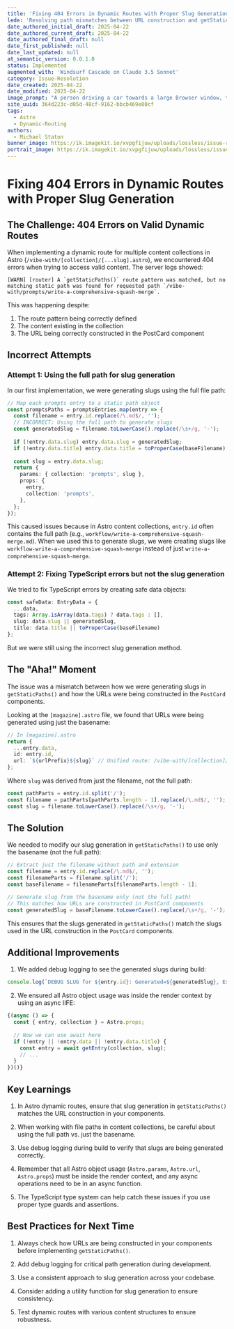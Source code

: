 ```yaml
---
title: 'Fixing 404 Errors in Dynamic Routes with Proper Slug Generation'
lede: 'Resolving path mismatches between URL construction and getStaticPaths in Astro dynamic routes'
date_authored_initial_draft: 2025-04-22
date_authored_current_draft: 2025-04-22
date_authored_final_draft: null
date_first_published: null
date_last_updated: null
at_semantic_version: 0.0.1.0
status: Implemented
augmented_with: 'Windsurf Cascade on Claude 3.5 Sonnet'
category: Issue-Resolution
date_created: 2025-04-22
date_modified: 2025-04-22
image_prompt: "A person driving a car towards a large Browser window, the Browser window is in the way of the car, and it has a big error sign on it."
site_uuid: 364d223c-d05d-48cf-9162-bbcb469e00cf
tags:
  - Astro
  - Dynamic-Routing
authors:
  - Michael Staton
banner_image: https://ik.imagekit.io/xvpgfijuw/uploads/lossless/issue-resolutions/2025-05-05_banner_image_Dynamic-Route-Slug-Generation-404-Fix_f2c1b0ac-4c2f-4ef4-9c75-9d35740d1375_oPCqevw2Y.webp
portrait_image: https://ik.imagekit.io/xvpgfijuw/uploads/lossless/issue-resolutions/2025-05-05_portrait_image_Dynamic-Route-Slug-Generation-404-Fix_4082a631-7c00-4807-a3de-4d7a7fbde40b_6vYyIfKtN.webp
---
```

# Fixing 404 Errors in Dynamic Routes with Proper Slug Generation

## The Challenge: 404 Errors on Valid Dynamic Routes

When implementing a dynamic route for multiple content collections in Astro (`/vibe-with/[collection]/[...slug].astro`), we encountered 404 errors when trying to access valid content. The server logs showed:

```
[WARN] [router] A `getStaticPaths()` route pattern was matched, but no matching static path was found for requested path `/vibe-with/prompts/write-a-comprehensive-squash-merge`.
```

This was happening despite:
1. The route pattern being correctly defined
2. The content existing in the collection
3. The URL being correctly constructed in the PostCard component

## Incorrect Attempts

### Attempt 1: Using the full path for slug generation

In our first implementation, we were generating slugs using the full file path:

```typescript
// Map each prompts entry to a static path object
const promptsPaths = promptsEntries.map(entry => {
  const filename = entry.id.replace(/\.md$/, '');
  // INCORRECT: Using the full path to generate slugs
  const generatedSlug = filename.toLowerCase().replace(/\s+/g, '-');
  
  if (!entry.data.slug) entry.data.slug = generatedSlug;
  if (!entry.data.title) entry.data.title = toProperCase(baseFilename);
  
  const slug = entry.data.slug;
  return {
    params: { collection: 'prompts', slug },
    props: {
      entry,
      collection: 'prompts',
    },
  };
});
```

This caused issues because in Astro content collections, `entry.id` often contains the full path (e.g., `workflow/write-a-comprehensive-squash-merge.md`). When we used this to generate slugs, we were creating slugs like `workflow-write-a-comprehensive-squash-merge` instead of just `write-a-comprehensive-squash-merge`.

### Attempt 2: Fixing TypeScript errors but not the slug generation

We tried to fix TypeScript errors by creating safe data objects:

```typescript
const safeData: EntryData = {
  ...data,
  tags: Array.isArray(data.tags) ? data.tags : [],
  slug: data.slug || generatedSlug,
  title: data.title || toProperCase(baseFilename)
};
```

But we were still using the incorrect slug generation method.

## The "Aha!" Moment

The issue was a mismatch between how we were generating slugs in `getStaticPaths()` and how the URLs were being constructed in the `PostCard` components. 

Looking at the `[magazine].astro` file, we found that URLs were being generated using just the basename:

```typescript
// In [magazine].astro
return {
  ...entry.data,
  id: entry.id,
  url: `${urlPrefix}${slug}` // Unified route: /vibe-with/[collection]/[slug]
};
```

Where `slug` was derived from just the filename, not the full path:

```typescript
const pathParts = entry.id.split('/');
const filename = pathParts[pathParts.length - 1].replace(/\.md$/, '');
const slug = filename.toLowerCase().replace(/\s+/g, '-');
```

## The Solution

We needed to modify our slug generation in `getStaticPaths()` to use only the basename (not the full path):

```typescript
// Extract just the filename without path and extension
const filename = entry.id.replace(/\.md$/, '');
const filenameParts = filename.split('/');
const baseFilename = filenameParts[filenameParts.length - 1];

// Generate slug from the basename only (not the full path)
// This matches how URLs are constructed in PostCard components
const generatedSlug = baseFilename.toLowerCase().replace(/\s+/g, '-');
```

This ensures that the slugs generated in `getStaticPaths()` match the slugs used in the URL construction in the `PostCard` components.

## Additional Improvements

1. We added debug logging to see the generated slugs during build:

```typescript
console.log(`DEBUG SLUG for ${entry.id}: Generated=${generatedSlug}, Existing=${data.slug || 'none'}`);
```

2. We ensured all Astro object usage was inside the render context by using an async IIFE:

```typescript
{(async () => {
  const { entry, collection } = Astro.props;
  
  // Now we can use await here
  if (!entry || !entry.data || !entry.data.title) {
    const entry = await getEntry(collection, slug);
    // ...
  }
})()}
```

## Key Learnings

1. In Astro dynamic routes, ensure that slug generation in `getStaticPaths()` matches the URL construction in your components.

2. When working with file paths in content collections, be careful about using the full path vs. just the basename.

3. Use debug logging during build to verify that slugs are being generated correctly.

4. Remember that all Astro object usage (`Astro.params`, `Astro.url`, `Astro.props`) must be inside the render context, and any async operations need to be in an async function.

5. The TypeScript type system can help catch these issues if you use proper type guards and assertions.

## Best Practices for Next Time

1. Always check how URLs are being constructed in your components before implementing `getStaticPaths()`.

2. Add debug logging for critical path generation during development.

3. Use a consistent approach to slug generation across your codebase.

4. Consider adding a utility function for slug generation to ensure consistency.

5. Test dynamic routes with various content structures to ensure robustness.
